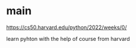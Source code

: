 # main
https://cs50.harvard.edu/python/2022/weeks/0/

learn pyhton with the help of course from harvard
